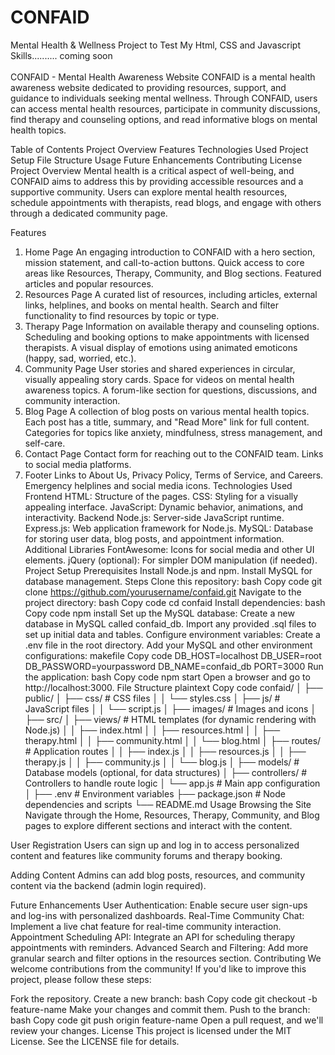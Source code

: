 # CONFAID
Mental Health &amp; Wellness Project to Test My Html, CSS and Javascript Skills.......... coming soon
<br><br>
CONFAID - Mental Health Awareness Website
CONFAID is a mental health awareness website dedicated to providing resources, support, and guidance to individuals seeking mental wellness. Through CONFAID, users can access mental health resources, participate in community discussions, find therapy and counseling options, and read informative blogs on mental health topics.

Table of Contents
Project Overview
Features
Technologies Used
Project Setup
File Structure
Usage
Future Enhancements
Contributing
License
Project Overview
Mental health is a critical aspect of well-being, and CONFAID aims to address this by providing accessible resources and a supportive community. Users can explore mental health resources, schedule appointments with therapists, read blogs, and engage with others through a dedicated community page.

Features
1. Home Page
An engaging introduction to CONFAID with a hero section, mission statement, and call-to-action buttons.
Quick access to core areas like Resources, Therapy, Community, and Blog sections.
Featured articles and popular resources.
2. Resources Page
A curated list of resources, including articles, external links, helplines, and books on mental health.
Search and filter functionality to find resources by topic or type.
3. Therapy Page
Information on available therapy and counseling options.
Scheduling and booking options to make appointments with licensed therapists.
A visual display of emotions using animated emoticons (happy, sad, worried, etc.).
4. Community Page
User stories and shared experiences in circular, visually appealing story cards.
Space for videos on mental health awareness topics.
A forum-like section for questions, discussions, and community interaction.
5. Blog Page
A collection of blog posts on various mental health topics.
Each post has a title, summary, and "Read More" link for full content.
Categories for topics like anxiety, mindfulness, stress management, and self-care.
6. Contact Page
Contact form for reaching out to the CONFAID team.
Links to social media platforms.
7. Footer
Links to About Us, Privacy Policy, Terms of Service, and Careers.
Emergency helplines and social media icons.
Technologies Used
Frontend
HTML: Structure of the pages.
CSS: Styling for a visually appealing interface.
JavaScript: Dynamic behavior, animations, and interactivity.
Backend
Node.js: Server-side JavaScript runtime.
Express.js: Web application framework for Node.js.
MySQL: Database for storing user data, blog posts, and appointment information.
Additional Libraries
FontAwesome: Icons for social media and other UI elements.
jQuery (optional): For simpler DOM manipulation (if needed).
Project Setup
Prerequisites
Install Node.js and npm.
Install MySQL for database management.
Steps
Clone this repository:
bash
Copy code
git clone https://github.com/yourusername/confaid.git
Navigate to the project directory:
bash
Copy code
cd confaid
Install dependencies:
bash
Copy code
npm install
Set up the MySQL database:
Create a new database in MySQL called confaid_db.
Import any provided .sql files to set up initial data and tables.
Configure environment variables:
Create a .env file in the root directory.
Add your MySQL and other environment configurations:
makefile
Copy code
DB_HOST=localhost
DB_USER=root
DB_PASSWORD=yourpassword
DB_NAME=confaid_db
PORT=3000
Run the application:
bash
Copy code
npm start
Open a browser and go to http://localhost:3000.
File Structure
plaintext
Copy code
confaid/
│
├── public/
│   ├── css/                   # CSS files
│   │   └── styles.css
│   ├── js/                    # JavaScript files
│   │   └── script.js
│   ├── images/                # Images and icons
│
├── src/
│   ├── views/                 # HTML templates (for dynamic rendering with Node.js)
│   │   ├── index.html
│   │   ├── resources.html
│   │   ├── therapy.html
│   │   ├── community.html
│   │   └── blog.html
│   ├── routes/                # Application routes
│   │   ├── index.js
│   │   ├── resources.js
│   │   ├── therapy.js
│   │   ├── community.js
│   │   └── blog.js
│   ├── models/                # Database models (optional, for data structures)
│   ├── controllers/           # Controllers to handle route logic
│   └── app.js                 # Main app configuration
│
├── .env                       # Environment variables
├── package.json               # Node dependencies and scripts
└── README.md
Usage
Browsing the Site
Navigate through the Home, Resources, Therapy, Community, and Blog pages to explore different sections and interact with the content.

User Registration
Users can sign up and log in to access personalized content and features like community forums and therapy booking.

Adding Content
Admins can add blog posts, resources, and community content via the backend (admin login required).

Future Enhancements
User Authentication: Enable secure user sign-ups and log-ins with personalized dashboards.
Real-Time Community Chat: Implement a live chat feature for real-time community interaction.
Appointment Scheduling API: Integrate an API for scheduling therapy appointments with reminders.
Advanced Search and Filtering: Add more granular search and filter options in the resources section.
Contributing
We welcome contributions from the community! If you'd like to improve this project, please follow these steps:

Fork the repository.
Create a new branch:
bash
Copy code
git checkout -b feature-name
Make your changes and commit them.
Push to the branch:
bash
Copy code
git push origin feature-name
Open a pull request, and we'll review your changes.
License
This project is licensed under the MIT License. See the LICENSE file for details.
